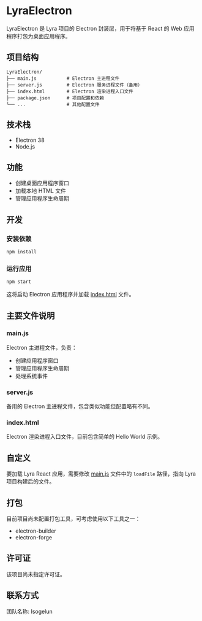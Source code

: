 # LyraElectron

LyraElectron 是 Lyra 项目的 Electron 封装层，用于将基于 React 的 Web 应用程序打包为桌面应用程序。

## 项目结构

```
LyraElectron/
├── main.js           # Electron 主进程文件
├── server.js         # Electron 服务进程文件（备用）
├── index.html        # Electron 渲染进程入口文件
├── package.json      # 项目配置和依赖
└── ...               # 其他配置文件
```

## 技术栈

- Electron 38
- Node.js

## 功能

- 创建桌面应用程序窗口
- 加载本地 HTML 文件
- 管理应用程序生命周期

## 开发

### 安装依赖

```bash
npm install
```

### 运行应用

```bash
npm start
```

这将启动 Electron 应用程序并加载 [index.html](index.html) 文件。

## 主要文件说明

### main.js

Electron 主进程文件，负责：
- 创建应用程序窗口
- 管理应用程序生命周期
- 处理系统事件

### server.js

备用的 Electron 主进程文件，包含类似功能但配置略有不同。

### index.html

Electron 渲染进程入口文件，目前包含简单的 Hello World 示例。

## 自定义

要加载 Lyra React 应用，需要修改 [main.js](main.js) 文件中的 `loadFile` 路径，指向 Lyra 项目构建后的文件。

## 打包

目前项目尚未配置打包工具，可考虑使用以下工具之一：
- electron-builder
- electron-forge

## 许可证

该项目尚未指定许可证。

## 联系方式

团队名称: Isogelun
